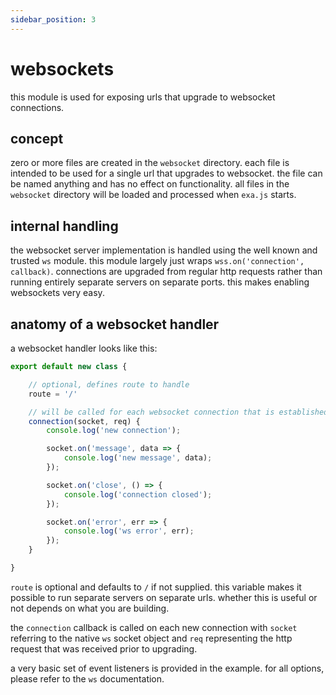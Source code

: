 ```yaml
---
sidebar_position: 3
---
```


# websockets

this module is used for exposing urls that upgrade to websocket connections.

## concept

zero or more files are created in the `websocket` directory. each file is intended to be used for a single url that upgrades to websocket. the file can be named anything and has no effect on functionality. all files in the `websocket` directory will be loaded and processed when `exa.js` starts.

## internal handling

the websocket server implementation is handled using the well known and trusted `ws` module. this module largely just wraps `wss.on('connection', callback)`. connections are upgraded from regular http requests rather than running entirely separate servers on separate ports. this makes enabling websockets very easy.

## anatomy of a websocket handler

a websocket handler looks like this:

```js title="websocket/handler.js"
export default new class {

    // optional, defines route to handle
    route = '/'

    // will be called for each websocket connection that is established
    connection(socket, req) {
        console.log('new connection');

        socket.on('message', data => {
            console.log('new message', data);
        });

        socket.on('close', () => {
            console.log('connection closed');
        });

        socket.on('error', err => {
            console.log('ws error', err);
        });
    }

}
```

`route` is optional and defaults to `/` if not supplied. this variable makes it possible to run separate servers on separate urls. whether this is useful or not depends on what you are building.

the `connection` callback is called on each new connection with `socket` referring to the native `ws` socket object and `req` representing the http request that was received prior to upgrading.

a very basic set of event listeners is provided in the example. for all options, please refer to the `ws` documentation.
